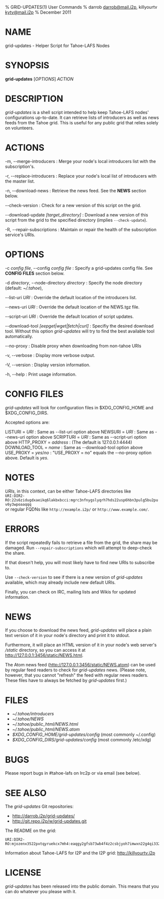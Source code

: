 % GRID-UPDATES(1) User Commands
% darrob <darrob@mail.i2p>, killyourtv <kytv@mail.i2p>
% December 2011

NAME
====

grid-updates - Helper Script for Tahoe-LAFS Nodes

SYNOPSIS
========

**grid-updates** [*OPTIONS*] *ACTION*

DESCRIPTION
===========

*grid-updates* is a shell script intended to help keep Tahoe-LAFS nodes'
configurations up-to-date.  It can retrieve lists of introducers as well as
news feeds from the Tahoe grid.  This is useful for any public grid that
relies solely on volunteers.

ACTIONS
=======

-m, \--merge-introducers
:   Merge your node's local introducers list with the subscription's.

-r, \--replace-introducers
:   Replace your node's local list of introducers with the master list.

-n, \--download-news
:   Retrieve the news feed.  See the **NEWS** section below.

\--check-version
:   Check for a new version of this script on the grid.

\--download-update *[target_directory]*
:   Download a new version of this script from the grid to the specified
    directory (implies `--check-update`).

-R, \--repair-subscriptions
:   Maintain or repair the health of the subscription service's URIs.

OPTIONS
=======

-c *config file*, \--config *config file*
:   Specify a grid-updates config file. See **CONFIG FILES** section below.

-d *directory*, \--node-directory *directory*
:   Specify the node directory (default: *~/.tahoe*),

\--list-uri *URI*
:   Override the default location of the introducers list.

\--news-uri *URI*
:   Override the default location of the NEWS.tgz file.

\--script-uri *URI*
:   Override the default location of script updates.

\--download-tool *[eepget|wget|fetch|curl]*
:   Specifiy the desired download tool. Without this option *grid-updates* will
    try to find the best available tool automatically.

\--no-proxy
:   Disable proxy when downloading from non-tahoe URIs

-v, \--verbose
:   Display more verbose output.

-V, \--version
:   Display version information.

-h, \--help
:   Print usage information.

CONFIG FILES
============

*grid-updates* will look for configuration files in $XDG_CONFIG_HOME and
$XDG_CONFIG_DIRS.

Accepted options are:

LISTURI = *URI*
:    Same as \--list-uri option above
NEWSURI = *URI*
:    Same as \--news-uri option above
SCRIPTURI = *URI*
:    Same as \--script-uri option above
HTTP_PROXY = *address*
:    (The default is 127.0.0.1:4444)
DOWNLOAD_TOOL = *name*
:    Same as \--download-tool option above
USE_PROXY = *yes*/*no*
:    "USE_PROXY = no" equals the \--no-proxy option above. Default is *yes*.

NOTES
=====

*URIs*, in this context, can be either Tahoe-LAFS directories like  
`URI:DIR2-RO:22s6zidugdxaeikq6lakbxbcci:mgrc3nfnygslyqrh7hds22usp6hbn3pulg5bu2puv6y3wpoaaqqq`  
or regular FQDNs like `http://example.i2p/` or `http://www.example.com/`.

ERRORS
======

If the script repeatedly fails to retrieve a file from the grid, the share may
be damaged.  Run `--repair-subscriptions` which will attempt to deep-check the
share.

If that doesn't help, you will most likely have to find new URIs to subscribe
to.

Use `--check-version` to see if there is a new version of *grid-updates*
available, which may already include new default URIs.

Finally, you can check on IRC, mailing lists and Wikis for updated
information.

NEWS
====

If you choose to download the news feed, *grid-updates* will place a plain text
version of it in your node's directory and print it to stdout.

Furthermore, it will place an HTML version of it in your node's web server's
*/static* directory, so you can access it at
http://127.0.0.1:3456/static/NEWS.html.

The Atom news feed (http://127.0.0.1:3456/static/NEWS.atom) can be used by
regular feed readers to check for *grid-updates* news.  (Please note, however,
that you cannot "refresh" the feed with regular news readers.  These files have
to always be fetched by *grid-updates* first.)

FILES
=====

* *~/.tahoe/introducers*  
* *~/.tahoe/NEWS*  
* *~/.tahoe/public_html/NEWS.html*  
* *~/.tahoe/public_html/NEWS.atom*  
* *\$XDG_CONFIG_HOME/grid-updates/config* (most commonly ~/.config)  
* *\$XDG_CONFIG_DIRS/grid-updates/config* (most commonly /etc/xdg)  

BUGS
====

Please report bugs in #tahoe-lafs on Irc2p or via email (see below).

SEE ALSO
========

The *grid-updates* Git repositories:

* http://darrob.i2p/grid-updates/  
* http://git.repo.i2p/w/grid-updates.git  

The README on the grid:

    URI:DIR2-RO:mjozenx3522pxtqyruekcx7mh4:eaqgy2gfsb73wb4f4z2csbjyoh7imwxn22g4qi332dgcvfyzg73a/README.html

Information about Tahoe-LAFS for I2P and the I2P grid: http://killyourtv.i2p

LICENSE
=======

*grid-updates* has been released into the public domain. This means that you can
do whatever you please with it.

